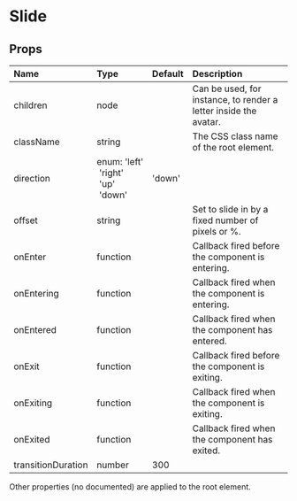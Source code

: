 Slide
=====



Props
-----


| Name | Type | Default | Description |
|:-----|:-----|:-----|:-----|
| children | node |  |  Can be used, for instance, to render a letter inside the avatar. |
| className | string |  |  The CSS class name of the root element. |
| direction | enum:&nbsp;'left'<br>&nbsp;'right'<br>&nbsp;'up'<br>&nbsp;'down'<br> | 'down' |   |
| offset | string |  |  Set to slide in by a fixed number of pixels or %. |
| onEnter | function |  |  Callback fired before the component is entering. |
| onEntering | function |  |  Callback fired when the component is entering. |
| onEntered | function |  |  Callback fired when the component has entered. |
| onExit | function |  |  Callback fired before the component is exiting. |
| onExiting | function |  |  Callback fired when the component is exiting. |
| onExited | function |  |  Callback fired when the component has exited. |
| transitionDuration | number | 300 |   |

Other properties (no documented) are applied to the root element.
